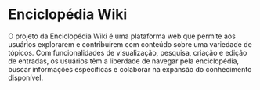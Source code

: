 # Enciclopédia Wiki

O projeto da Enciclopédia Wiki é uma plataforma web que permite aos usuários explorarem e contribuírem com conteúdo sobre uma variedade de tópicos.
Com funcionalidades de visualização, pesquisa, criação e edição de entradas, os usuários têm a liberdade de navegar pela enciclopédia, buscar informações específicas e colaborar na expansão do conhecimento disponível.
